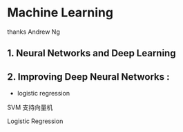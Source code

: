 # Machine Learning 

thanks Andrew Ng

## 1. Neural Networks  and Deep Learning 

## 2. Improving Deep Neural Networks :
-   logistic regression

SVM 支持向量机

Logistic Regression


